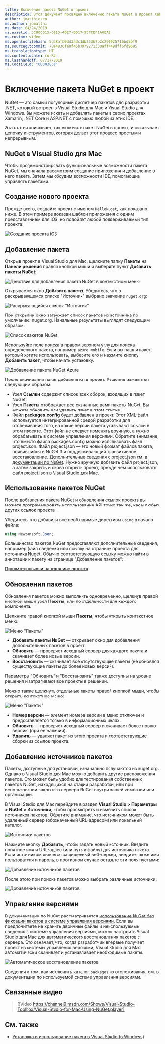 ```yaml
---
title: Включение пакета NuGet в проект
description: Этот документ посвящен включению пакета NuGet в проект Xamarin. Он описывает поиск и скачивание пакета, а также содержит общие сведения о функциях интеграции IDE.
author: jmatthiesen
ms.author: jomatthi
ms.date: 04/24/2019
ms.assetid: 5C800815-0B13-4B27-B017-95FCEF1A0EA2
ms.custom: video
ms.openlocfilehash: 5d38afb0dd3adc1db253b7b2c290925716bd5bf9
ms.sourcegitcommit: 78e4836fe0f45b7079271330aff449dff6fd9685
ms.translationtype: HT
ms.contentlocale: ru-RU
ms.lasthandoff: 07/17/2019
ms.locfileid: "68303830"
---
```

# <a name="include-a-nuget-package-in-your-project"></a>Включение пакета NuGet в проект

NuGet — это самый популярный диспетчер пакетов для разработки .NET, который встроен в Visual Studio для Mac и Visual Studio для Windows. Вы можете искать и добавлять пакеты в своих проектах Xamarin, .NET Core и ASP.NET с помощью любой из этих IDE.

Эта статья описывает, как включить пакет NuGet в проект, и показывает цепочку инструментов, которая делает этот процесс простым и непрерывным.

## <a name="nuget-in-visual-studio-for-mac"></a>NuGet в Visual Studio для Mac

Чтобы продемонстрировать функциональные возможности пакета NuGet, мы сначала рассмотрим создание приложения и добавление в него пакета. Затем мы обсудим возможности IDE, помогающие управлять пакетами.

## <a name="create-a-new-project"></a>Создание нового проекта

Прежде всего, создайте проект с именем `HelloNuget`, как показано ниже. В этом примере показан шаблон приложения с одним представлением для iOS, но подойдет любой поддерживаемый тип проекта:

![Создание проекта iOS](media/nuget-walkthrough-NewProject.png)

## <a name="adding-a-package"></a>Добавление пакета

Открыв проект в Visual Studio для Mac, щелкните папку **Пакеты** на **Панели решения** правой кнопкой мыши и выберите пункт **Добавить пакеты NuGet**:

![Действие для добавления пакета NuGet в контекстном меню](media/nuget-walkthrough-PackagesMenu.png)

Открывается окно **Добавить пакеты**. Убедитесь, что в раскрывающемся списке "Источник" выбрано значение `nuget.org`:

![Раскрывающийся список "Источник"](media/nuget-walkthrough-Source.png)

При открытии окно загружает список пакетов из источника по умолчанию: nuget.org. Начальные результаты выглядят следующим образом:

![Список пакетов NuGet](media/nuget-walkthrough-AddPackages1.png)

Используйте поле поиска в правом верхнем углу для поиска определенного пакета, например `azure mobile`. Если вы нашли пакет, который хотите использовать, выберите его и нажмите кнопку **Добавить пакет**, чтобы начать установку.

![Добавление пакета NuGet Azure](media/nuget-walkthrough-AddPackages2.png)

После скачивания пакет добавляется в проект. Решение изменится следующим образом:

* Узел **Ссылки** содержит список всех сборок, входящих в пакет NuGet.
* Узел **Пакеты** отображает все скачанные вами пакеты NuGet. Вы можете обновить или удалить пакет в этом списке.
* Файл **packages.config** будет добавлен в проект. Этот XML-файл используется интегрированной средой разработки для отслеживания того, на какие версии пакета указывают ссылки в этом проекте. Этот файл не следует изменять вручную, а нужно обрабатывать в системе управления версиями. Обратите внимание, что вместо файла packages.config можно использовать файл project.json. Файл project.json — это новый формат файлов пакета, появившийся в NuGet 3 и поддерживающий транзитивное восстановление. Дополнительные сведения о project.json см. в [документации по NuGet](https://docs.microsoft.com/NuGet/Schema/Project-Json). Нужно вручную добавить файл project.json, а затем закрыть и снова открыть проект, прежде чем использовать файл project.json в Visual Studio для Mac.

## <a name="using-nuget-packages"></a>Использование пакетов NuGet

После добавления пакета NuGet и обновления ссылок проекта вы можете программировать использование API точно так же, как и любых других ссылок проекта.

Убедитесь, что добавили все необходимые директивы `using` в начало файла:

```csharp
using Newtonsoft.Json;
```

Большинство пакетов NuGet предоставляют дополнительные сведения, например файл сведений или ссылку на страницу проекта для источника Nuget. Обычно соответствующую ссылку можно найти в аннотации к пакету на странице "Добавление пакетов":

[Просмотр ссылки на страницу проекта](media/nuget-walkthrough-project-page.png)

<a name="Package_Updates" class="injected"></a>

## <a name="package-updates"></a>Обновления пакетов

Обновления пакетов можно выполнить одновременно, щелкнув правой кнопкой мыши узел **Пакеты**, или по отдельности для каждого компонента.

Щелкните правой кнопкой мыши **Пакеты**, чтобы открыть контекстное меню:

![Меню "Пакеты"](media/nuget-walkthrough-PackagesMenu.png)

* **Добавить пакеты NuGet** — открывает окно для добавления дополнительных пакетов в проект.
* **Обновить** — проверяет исходный сервер для каждого пакета и скачивает более новые версии.
* **Восстановить** — скачивает все отсутствующие пакеты (не обновляя существующие пакеты до более новых версий).

Параметры "Обновить" и "Восстановить" также доступны на уровне решения и затрагивают все проекты в решении.

Можно также щелкнуть отдельные пакеты правой кнопкой мыши, чтобы открыть контекстное меню:

![Меню "Пакеты"](media/nuget-walkthrough-PackageMenu.png)

* **Номер версии** — элемент номера версии в меню отключен и предоставляется только в информационных целях.
* **Обновить** — проверяет исходный сервер и скачивает более новую версию (при ее наличии).
* **Удалить** — удаляет пакет из этого проекта и соответствующие сборки из ссылок проекта.

## <a name="adding-package-sources"></a>Добавление источников пакетов

Пакеты, доступные для установки, изначально получаются из nuget.org. Однако в Visual Studio для Mac можно добавить другие расположения пакетов. Это может быть удобно для тестирования собственных пакетов NuGet, находящихся на стадии разработки, или при использовании закрытого сервера NuGet внутри вашей компании или организации.

В Visual Studio для Mac перейдите в раздел **Visual Studio > Параметры > NuGet > Источники**, чтобы просмотреть и изменить список источников пакетов. Обратите внимание, что источником может быть удаленный сервер (обозначенный URL-адресом) или локальный каталог.

![Источники пакетов](media/nuget-walkthrough-PackageSource.png)

Нажмите кнопку **Добавить**, чтобы задать новый источник. Введите понятное имя и URL-адрес (или путь к файлу) для источника пакета. Если источником является защищенный веб-сервер, введите также имя пользователя и пароль, в противном случае оставьте эти поля пустыми:

![Добавление источников пакетов](media/nuget-walkthrough-PackageSource2.png)

После этого при поиске пакетов можно выбрать различные источники:

![Добавление источников пакетов](media/nuget-walkthrough-PackageSource3.png)

## <a name="version-control"></a>Управление версиями

В документации по NuGet рассматривается [использование NuGet без фиксации пакетов в системе управления версиями](/nuget/consume-packages/packages-and-source-control). Если вы предпочитаете не хранить двоичные файлы и неиспользуемые сведения в системе управления версиями, можно настроить Visual Studio для Mac для автоматического восстановления пакетов с сервера. Это означает, что, когда разработчик впервые получает проект из системы управления версиями, Visual Studio для Mac автоматически скачивает и устанавливает необходимые пакеты.

![Автоматическое восстановление пакетов](media/nuget-walkthrough-AutoRestore.png)

Сведения о том, как исключить каталог `packages` из отслеживания, см. в документации по используемой системе управления версиями.

## <a name="related-video"></a>Связанные видео

> [!Video https://channel9.msdn.com/Shows/Visual-Studio-Toolbox/Visual-Studio-for-Mac-Using-NuGet/player]

## <a name="see-also"></a>См. также

* [Установка и использование пакета в Visual Studio (в Windows)](/nuget/quickstart/install-and-use-a-package-in-visual-studio)
